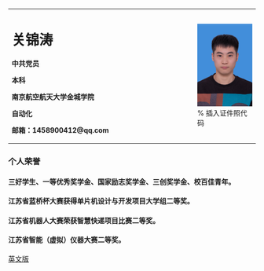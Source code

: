 <table border="0">
  <tr>
    <td width="75%">
      <h1>关锦涛</h1>
      <p><b>中共党员</b></p>
      <p><b>本科</b></p>
      <p><b>南京航空航天大学金城学院</b></p>
      <p><b>自动化</b></p>
      <p><b>邮箱：1458900412@qq.com</b></p>
    </td>
    <td width="25%">
      <img src="/IMG_2333 - 副本.JPG" width="100%">      % 插入证件照代码
    </td>
  </tr>
</table>

### 个人荣誉
#### 三好学生、一等优秀奖学金、国家励志奖学金、三创奖学金、校百佳青年。
#### 江苏省蓝桥杯大赛获得单片机设计与开发项目大学组二等奖。
#### 江苏省机器人大赛荣获智慧快递项目比赛二等奖。
#### 江苏省智能（虚拟）仪器大赛二等奖。

<a href="/index.md">英文版</a>
